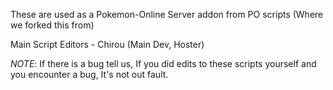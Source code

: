 These are used as a Pokemon-Online Server addon from PO scripts (Where we forked this from)

Main Script Editors
    - Chirou (Main Dev, Hoster)

*NOTE*: If there is a bug tell us, If you did edits to these scripts yourself and you encounter a bug, It's not out fault.

